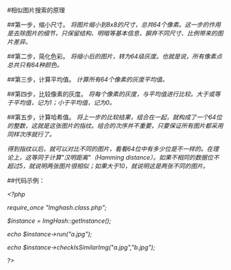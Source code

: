 #相似图片搜索的原理

##第一步，缩小尺寸。
*将图片缩小到8x8的尺寸，总共64个像素。这一步的作用是去除图片的细节，只保留结构、明暗等基本信息，摒弃不同尺寸、比例带来的图片差异。*

##第二步，简化色彩。
*将缩小后的图片，转为64级灰度。也就是说，所有像素点总共只有64种颜色。*

##第三步，计算平均值。
*计算所有64个像素的灰度平均值。*

##第四步，比较像素的灰度。
*将每个像素的灰度，与平均值进行比较。大于或等于平均值，记为1；小于平均值，记为0。*

##第五步，计算哈希值。
*将上一步的比较结果，组合在一起，就构成了一个64位的整数，这就是这张图片的指纹。组合的次序并不重要，只要保证所有图片都采用同样次序就行了。*

*得到指纹以后，就可以对比不同的图片，看看64位中有多少位是不一样的。在理论上，这等同于计算"汉明距离"（Hamming distance）。如果不相同的数据位不超过5，就说明两张图片很相似；如果大于10，就说明这是两张不同的图片。*

##代码示例：

*<?php*

*require_once "Imghash.class.php";*

*$instance = ImgHash::getInstance();*

*echo $instance->run("a.jpg");*

*echo $instance->checkIsSimilarImg("a.jpg","b.jpg");*

*?>*
